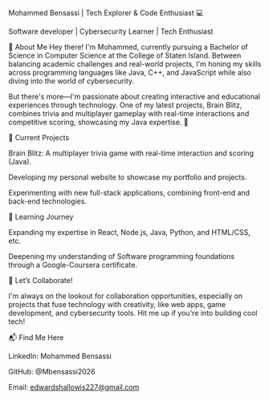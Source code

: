 Mohammed Bensassi | Tech Explorer & Code Enthusiast 💻

Software developer | Cybersecurity Learner | Tech Enthusiast

🚀 About Me
Hey there! I'm Mohammed, currently pursuing a Bachelor of Science in Computer Science at the College of Staten Island. Between balancing academic challenges and real-world projects, I'm honing my skills across programming languages like Java, C++, and JavaScript while also diving into the world of cybersecurity.

But there's more—I'm passionate about creating interactive and educational experiences through technology. One of my latest projects, Brain Blitz, combines trivia and multiplayer gameplay with real-time interactions and competitive scoring, showcasing my Java expertise. 🚀

🔨 Current Projects

Brain Blitz: A multiplayer trivia game with real-time interaction and scoring (Java).

Developing my personal website to showcase my portfolio and projects.

Experimenting with new full-stack applications, combining front-end and back-end technologies.

🌱 Learning Journey

Expanding my expertise in React, Node.js, Java, Python, and HTML/CSS, etc.

Deepening my understanding of Software programming foundations through a Google-Coursera certificate.

🤝 Let’s Collaborate!

I'm always on the lookout for collaboration opportunities, especially on projects that fuse technology with creativity, like web apps, game development, and cybersecurity tools. Hit me up if you're into building cool tech!

📬 Find Me Here

LinkedIn: Mohammed Bensassi

GitHub: @Mbensassi2026

Email: edwardshallowis227@gmail.com
